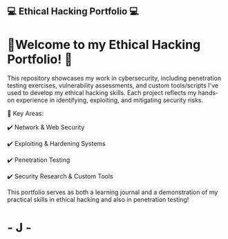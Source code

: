 ## 💻 Ethical Hacking Portfolio 💻


# 🚀Welcome to my Ethical Hacking Portfolio! 🚀

This repository showcases my work in cybersecurity, including penetration testing exercises, vulnerability assessments, and custom tools/scripts I've used to develop my ethical hacking skills. Each project reflects my hands-on experience in identifying, exploiting, and mitigating security risks.

🔐 Key Areas:

✔️ Network & Web Security

✔️ Exploiting & Hardening Systems

✔️ Penetration Testing

✔️ Security Research & Custom Tools

This portfolio serves as both a learning journal and a demonstration of my practical skills in ethical hacking and also in penetration testing!
# - J -
